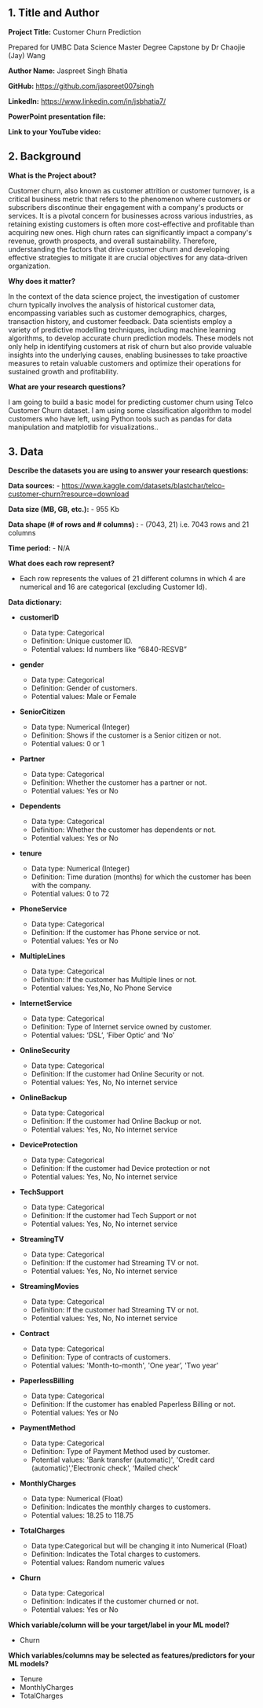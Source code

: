 ## 1. Title and Author

**Project Title:** Customer Churn Prediction

Prepared for UMBC Data Science Master Degree Capstone by Dr Chaojie (Jay) Wang

**Author Name:** Jaspreet Singh Bhatia

**GitHub:** https://github.com/jaspreet007singh

**LinkedIn:** https://www.linkedin.com/in/jsbhatia7/

**PowerPoint presentation file:**

**Link to your YouTube video:** 
    
## 2. Background

**What is the Project about?**

Customer churn, also known as customer attrition or customer turnover, is a critical business metric that refers to the phenomenon where customers or subscribers discontinue their engagement with a company's products or services. It is a pivotal concern for businesses across various industries, as retaining existing customers is often more cost-effective and profitable than acquiring new ones. High churn rates can significantly impact a company's revenue, growth prospects, and overall sustainability. Therefore, understanding the factors that drive customer churn and developing effective strategies to mitigate it are crucial objectives for any data-driven organization.


**Why does it matter?**


In the context of the data science project, the investigation of customer churn typically involves the analysis of historical customer data, encompassing variables such as customer demographics, charges, transaction history, and customer feedback. Data scientists employ a variety of predictive modelling techniques, including machine learning algorithms, to develop accurate churn prediction models. These models not only help in identifying customers at risk of churn but also provide valuable insights into the underlying causes, enabling businesses to take proactive measures to retain valuable customers and optimize their operations for sustained growth and profitability.

**What are your research questions?**


I am going to build a basic model for predicting customer churn using Telco Customer Churn dataset. I am using some classification algorithm to model customers who have left, using Python tools such as pandas for data manipulation and matplotlib for visualizations..

## 3. Data 

**Describe the datasets you are using to answer your research questions:**

**Data sources:** - https://www.kaggle.com/datasets/blastchar/telco-customer-churn?resource=download

**Data size (MB, GB, etc.):** - 955 Kb

**Data shape (# of rows and # columns) :** - (7043, 21) i.e. 7043 rows and 21 columns

**Time period:** - N/A

**What does each row represent?** 

- Each row represents the values of 21 different columns in which 4 are numerical and 16 are categorical (excluding Customer Id).

**Data dictionary:**

- **customerID**
  - Data type: Categorical
  - Definition: Unique customer ID.
  - Potential values: Id numbers like “6840-RESVB”

- **gender**
  - Data type: Categorical
  - Definition: Gender of customers.
  - Potential values: Male or Female

- **SeniorCitizen**
  - Data type: Numerical (Integer)
  - Definition: Shows if the customer is a Senior citizen or not.
  - Potential values: 0 or 1
 
- **Partner**
  - Data type: Categorical
  - Definition: Whether the customer has a partner or not.
  - Potential values: Yes or No

- **Dependents**
  - Data type: Categorical
  - Definition: Whether the customer has dependents or not.
  - Potential values: Yes or No

- **tenure**
  - Data type: Numerical (Integer)
  - Definition: Time duration (months) for which the customer has been with the company.
  - Potential values: 0 to 72

- **PhoneService**
  - Data type: Categorical
  - Definition: If the customer has Phone service or not.
  - Potential values: Yes or No

- **MultipleLines**
  - Data type: Categorical
  - Definition: If the customer has Multiple lines or not.
  - Potential values: Yes,No, No Phone Service

- **InternetService**
  - Data type: Categorical
  - Definition: Type of Internet service owned by customer.
  - Potential values: ‘DSL’, ‘Fiber Optic’ and ‘No’

- **OnlineSecurity**
  - Data type: Categorical
  - Definition: If the customer had Online Security or not.
  - Potential values: Yes, No, No internet service

- **OnlineBackup**
  - Data type: Categorical
  - Definition: If the customer had Online Backup or not.
  - Potential values: Yes, No, No internet service

- **DeviceProtection**
  - Data type: Categorical
  - Definition: If the customer had Device protection or not
  - Potential values: Yes, No, No internet service

- **TechSupport**
  - Data type: Categorical
  - Definition: If the customer had Tech Support or not
  - Potential values: Yes, No, No internet service

- **StreamingTV**
  - Data type: Categorical
  - Definition: If the customer had Streaming TV or not.
  - Potential values: Yes, No, No internet service

- **StreamingMovies**
  - Data type: Categorical
  - Definition: If the customer had Streaming TV or not.
  - Potential values: Yes, No, No internet service

- **Contract**
  - Data type: Categorical
  - Definition: Type of contracts of customers. 
  - Potential values: 'Month-to-month', 'One year’, 'Two year'

- **PaperlessBilling**
  - Data type: Categorical 
  - Definition: If the customer has enabled Paperless Billing or not.
  - Potential values: Yes or No

- **PaymentMethod**
  - Data type: Categorical
  - Definition: Type of Payment Method used by customer.
  - Potential values: 'Bank transfer (automatic)', 'Credit card (automatic)','Electronic check', ‘Mailed check'

- **MonthlyCharges**
  - Data type: Numerical (Float)
  - Definition: Indicates the monthly charges to customers.
  - Potential values: 18.25 to 118.75

- **TotalCharges**
  - Data type:Categorical but will be changing it into Numerical (Float)
  - Definition: Indicates the Total charges to customers.
  - Potential values: Random numeric values

- **Churn**
  - Data type: Categorical
  - Definition: Indicates if the customer churned or not.
  - Potential values: Yes or No

**Which variable/column will be your target/label in your ML model?**
-	Churn

**Which variables/columns may be selected as features/predictors for your ML models?**
 - Tenure
 - MonthlyCharges
 - TotalCharges

